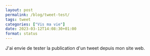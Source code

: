 ```yaml
---
layout: post
permalink: /blog/tweet-test/
tags: tweet
categories: ["Vis ma vie"]
date: 2023-03-12T14:08:30+01:00
format: status
---
```


J'ai envie de tester la publication d'un tweet depuis mon site web.
